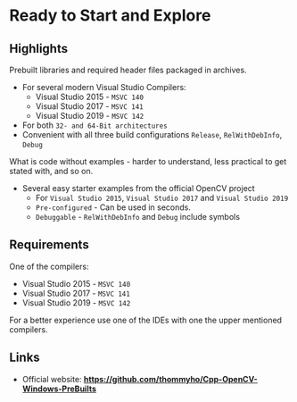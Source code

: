 # Ready to Start and Explore

## Highlights

Prebuilt libraries and required header files packaged in archives.

- For several modern Visual Studio Compilers:
  - Visual Studio 2015 - `MSVC 140`
  - Visual Studio 2017 - `MSVC 141`
  - Visual Studio 2019 - `MSVC 142`
- For both `32- and 64-Bit architectures`
- Convenient with all three build configurations `Release`, `RelWithDebInfo`, `Debug`

What is code without examples - harder to understand, less practical to get stated with, and so on.

- Several easy starter examples from the official OpenCV project
  - For `Visual Studio 2015`, `Visual Studio 2017` and `Visual Studio 2019`
  - `Pre-configured` - Can be used in seconds.
  - `Debuggable` - `RelWithDebInfo` and `Debug` include symbols

## Requirements

One of the compilers:

- Visual Studio 2015 - `MSVC 140`
- Visual Studio 2017 - `MSVC 141`
- Visual Studio 2019 - `MSVC 142`

For a better experience use one of the IDEs with one the upper mentioned compilers.

## Links

- Official website: **https://github.com/thommyho/Cpp-OpenCV-Windows-PreBuilts**
